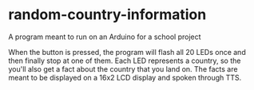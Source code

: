 # random-country-information
A program meant to run on an Arduino for a school project

When the button is pressed, the program will flash all 20 LEDs once and then finally stop at one of them. Each LED represents a country, so the you'll also get a fact about the country that you land on. The facts are meant to be displayed on a 16x2 LCD display and spoken through TTS.

